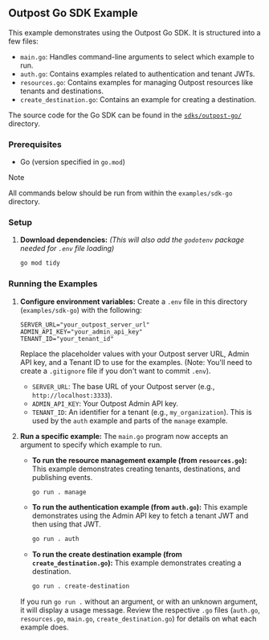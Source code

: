 ## Outpost Go SDK Example

This example demonstrates using the Outpost Go SDK. It is structured into a few files:
*   `main.go`: Handles command-line arguments to select which example to run.
*   `auth.go`: Contains examples related to authentication and tenant JWTs.
*   `resources.go`: Contains examples for managing Outpost resources like tenants and destinations.
*   `create_destination.go`: Contains an example for creating a destination.

The source code for the Go SDK can be found in the [`sdks/outpost-go/`](../../sdks/outpost-go/) directory.

### Prerequisites

*   Go (version specified in `go.mod`)

> [!NOTE]
> All commands below should be run from within the `examples/sdk-go` directory.

### Setup

1.  **Download dependencies:**
    *(This will also add the `godotenv` package needed for `.env` file loading)*
    ```bash
    go mod tidy
    ```

### Running the Examples

1.  **Configure environment variables:**
    Create a `.env` file in this directory (`examples/sdk-go`) with the following:
    ```dotenv
    SERVER_URL="your_outpost_server_url"
    ADMIN_API_KEY="your_admin_api_key"
    TENANT_ID="your_tenant_id"
    ```
    Replace the placeholder values with your Outpost server URL, Admin API key, and a Tenant ID to use for the examples.
    (Note: You'll need to create a `.gitignore` file if you don't want to commit `.env`).

    *   `SERVER_URL`: The base URL of your Outpost server (e.g., `http://localhost:3333`).
    *   `ADMIN_API_KEY`: Your Outpost Admin API key.
    *   `TENANT_ID`: An identifier for a tenant (e.g., `my_organization`). This is used by the `auth` example and parts of the `manage` example.

2.  **Run a specific example:**
    The `main.go` program now accepts an argument to specify which example to run.

    *   **To run the resource management example (from `resources.go`):**
        This example demonstrates creating tenants, destinations, and publishing events.
        ```bash
        go run . manage
        ```

    *   **To run the authentication example (from `auth.go`):**
        This example demonstrates using the Admin API key to fetch a tenant JWT and then using that JWT.
        ```bash
        go run . auth
        ```

    *   **To run the create destination example (from `create_destination.go`):**
        This example demonstrates creating a destination.
        ```bash
        go run . create-destination
        ```

    If you run `go run .` without an argument, or with an unknown argument, it will display a usage message.
    Review the respective `.go` files (`auth.go`, `resources.go`, `main.go`, `create_destination.go`) for details on what each example does.